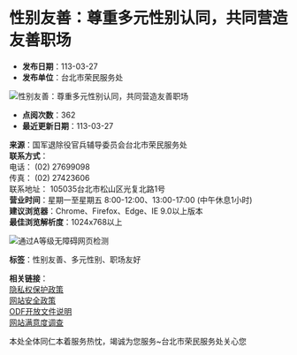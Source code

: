 # 性别友善：尊重多元性别认同，共同营造友善职场

- **发布日期**：113-03-27
- **发布单位**：台北市荣民服务处

![性别友善：尊重多元性别认同，共同营造友善职场](https://www.vac.gov.tw/Public/Images/202403/99324032714118cded.png)

- **点阅次数**：362
- **最近更新日期**：113-03-27

**来源**：国军退除役官兵辅导委员会台北市荣民服务处  
**联系方式**：  
电话： (02) 27699098  
传真： (02) 27423606  
联系地址： 105035台北市松山区光复北路1号  
**营业时间**：星期一至星期五 8:00-12:00、13:00-17:00 (中午休息1小时)  
**建议浏览器**：Chrome、Firefox、Edge、IE 9.0以上版本  
**最佳浏览解析度**：1024x768以上  

![通过A等级无障碍网页检测](https://www.vac.gov.tw/Public/Images/201911/3341911201011aa3cd.png)

**标签**：性别友善、多元性别、职场友好  

**相关链接**：  
[隐私权保护政策](/cp-1097-598-102.html)  
[网站安全政策](/cp-1097-603-102.html)  
[ODF开放文件说明](cp-1999-7337-1.html)  
[网站满意度调查](https://www.vac.gov.tw/sp-Declaration-OpinionMail-102.html)

本处全体同仁本着服务热忱，竭诚为您服务~台北市荣民服务处关心您